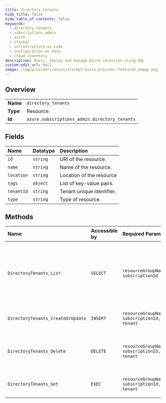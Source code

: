 ```yaml
---
title: directory_tenants
hide_title: false
hide_table_of_contents: false
keywords:
  - directory_tenants
  - subscriptions_admin
  - azure    
  - stackql
  - infrastructure-as-code
  - configuration-as-data
  - cloud inventory
description: Query, deploy and manage Azure resources using SQL
custom_edit_url: null
image: /img/providers/azure/stackql-azure-provider-featured-image.png
---
```

  
    

## Overview
<table><tbody>
<tr><td><b>Name</b></td><td><code>directory_tenants</code></td></tr>
<tr><td><b>Type</b></td><td>Resource</td></tr>
<tr><td><b>Id</b></td><td><code>azure.subscriptions_admin.directory_tenants</code></td></tr>
</tbody></table>

## Fields
| Name | Datatype | Description |
|:-----|:---------|:------------|
| `id` | `string` | URI of the resource. |
| `name` | `string` | Name of the resource. |
| `location` | `string` | Location of the resource |
| `tags` | `object` | List of key-value pairs. |
| `tenantId` | `string` | Tenant unique identifier. |
| `type` | `string` | Type of resource. |
## Methods
| Name | Accessible by | Required Params | Description |
|:-----|:--------------|:----------------|:------------|
| `DirectoryTenants_List` | `SELECT` | `resourceGroupName, subscriptionId` | Lists all the directory tenants under the current subscription and given resource group name. |
| `DirectoryTenants_CreateOrUpdate` | `INSERT` | `resourceGroupName, subscriptionId, tenant` | Create or updates a directory tenant. |
| `DirectoryTenants_Delete` | `DELETE` | `resourceGroupName, subscriptionId, tenant` | Delete a directory tenant under a resource group. |
| `DirectoryTenants_Get` | `EXEC` | `resourceGroupName, subscriptionId, tenant` | Get a directory tenant by name. |
